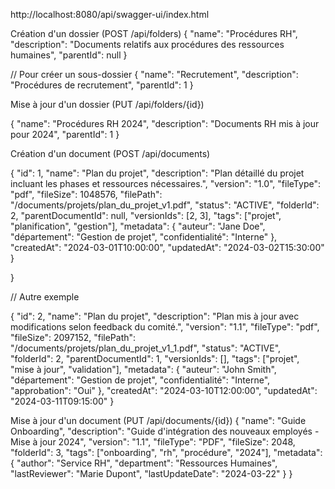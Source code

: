http://localhost:8080/api/swagger-ui/index.html


Création d'un dossier (POST /api/folders)
{
"name": "Procédures RH",
"description": "Documents relatifs aux procédures des ressources humaines",
"parentId": null
}

// Pour créer un sous-dossier
{
"name": "Recrutement",
"description": "Procédures de recrutement",
"parentId": 1
}


Mise à jour d'un dossier (PUT /api/folders/{id})

{
"name": "Procédures RH 2024",
"description": "Documents RH mis à jour pour 2024",
"parentId": 1
}


Création d'un document (POST /api/documents)

{
"id": 1,
"name": "Plan du projet",
"description": "Plan détaillé du projet incluant les phases et ressources nécessaires.",
"version": "1.0",
"fileType": "pdf",
"fileSize": 1048576,
"filePath": "/documents/projets/plan_du_projet_v1.pdf",
"status": "ACTIVE",
"folderId": 2,
"parentDocumentId": null,
"versionIds": [2, 3],
"tags": ["projet", "planification", "gestion"],
"metadata": {
"auteur": "Jane Doe",
"département": "Gestion de projet",
"confidentialité": "Interne"
},
"createdAt": "2024-03-01T10:00:00",
"updatedAt": "2024-03-02T15:30:00"
}



}

// Autre exemple



{
"id": 2,
"name": "Plan du projet",
"description": "Plan mis à jour avec modifications selon feedback du comité.",
"version": "1.1",
"fileType": "pdf",
"fileSize": 2097152,
"filePath": "/documents/projets/plan_du_projet_v1_1.pdf",
"status": "ACTIVE",
"folderId": 2,
"parentDocumentId": 1,
"versionIds": [],
"tags": ["projet", "mise à jour", "validation"],
"metadata": {
"auteur": "John Smith",
"département": "Gestion de projet",
"confidentialité": "Interne",
"approbation": "Oui"
},
"createdAt": "2024-03-10T12:00:00",
"updatedAt": "2024-03-11T09:15:00"
}


Mise à jour d'un document (PUT /api/documents/{id})
{
"name": "Guide Onboarding",
"description": "Guide d'intégration des nouveaux employés - Mise à jour 2024",
"version": "1.1",
"fileType": "PDF",
"fileSize": 2048,
"folderId": 3,
"tags": ["onboarding", "rh", "procédure", "2024"],
"metadata": {
"author": "Service RH",
"department": "Ressources Humaines",
"lastReviewer": "Marie Dupont",
"lastUpdateDate": "2024-03-22"
}
}
